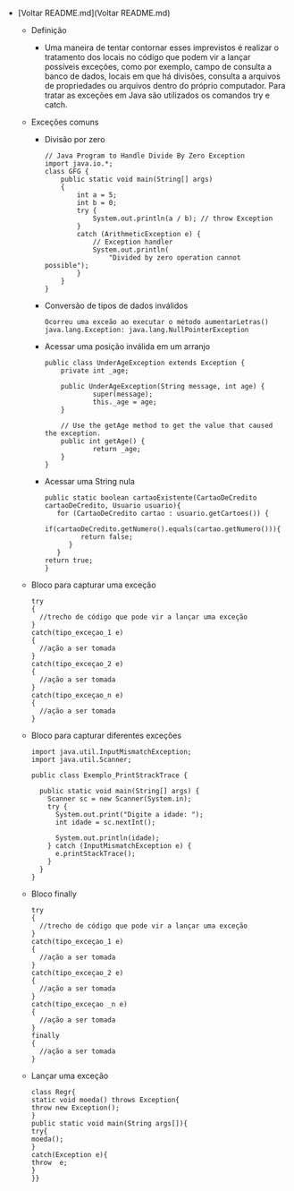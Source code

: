 * [Voltar README.md](Voltar README.md)
  * Definição
    - Uma maneira de tentar contornar esses imprevistos é realizar o tratamento dos locais no código que podem vir a lançar possíveis exceções, como por exemplo,           campo de consulta a banco de dados, locais em que há divisões, consulta a arquivos de propriedades ou arquivos dentro do próprio computador.
      Para tratar as exceções em Java são utilizados os comandos try e catch.
      
  * Exceções comuns
    * Divisão por zero
      ```
      // Java Program to Handle Divide By Zero Exception
      import java.io.*;
      class GFG {
          public static void main(String[] args)
          {
              int a = 5;
              int b = 0;
              try {
                  System.out.println(a / b); // throw Exception
              }
              catch (ArithmeticException e) {
                  // Exception handler
                  System.out.println(
                      "Divided by zero operation cannot possible");
              }
          }
      }
      ```
      
    * Conversão de tipos de dados inválidos
      ```
      Ocorreu uma exceão ao executar o método aumentarLetras()
      java.lang.Exception: java.lang.NullPointerException
      ```
      
    * Acessar uma posição inválida em um arranjo
      ```
      public class UnderAgeException extends Exception {
          private int _age;

          public UnderAgeException(String message, int age) {
                  super(message);
                  this._age = age;
          }

          // Use the getAge method to get the value that caused the exception.
          public int getAge() {
                  return _age;
          }
      }
      ```
      
    * Acessar uma String nula
      ```
      public static boolean cartaoExistente(CartaoDeCredito cartaoDeCredito, Usuario usuario){
         for (CartaoDeCredito cartao : usuario.getCartoes()) {
            if(cartaoDeCredito.getNumero().equals(cartao.getNumero())){
               return false;
            }
         }
      return true;
      }
      ```
      
  * Bloco para capturar uma exceção
    ```
    try
    {
      //trecho de código que pode vir a lançar uma exceção
    }
    catch(tipo_exceçao_1 e)
    {
      //ação a ser tomada
    }
    catch(tipo_exceçao_2 e)
    {
      //ação a ser tomada
    }
    catch(tipo_exceçao_n e)
    {
      //ação a ser tomada
    }
    ```
    
  * Bloco para capturar diferentes exceções 
    ```
    import java.util.InputMismatchException;
    import java.util.Scanner;

    public class Exemplo_PrintStrackTrace {

      public static void main(String[] args) {
        Scanner sc = new Scanner(System.in);
        try {
          System.out.print("Digite a idade: ");
          int idade = sc.nextInt();

          System.out.println(idade);
        } catch (InputMismatchException e) {
          e.printStackTrace();
        }
      }
    }
    ```
    
  * Bloco finally
    ```
    try
    {
      //trecho de código que pode vir a lançar uma exceção
    }
    catch(tipo_exceçao_1 e)
    {
      //ação a ser tomada
    }
    catch(tipo_exceçao_2 e)
    {
      //ação a ser tomada
    }
    catch(tipo_exceçao _n e)
    {
      //ação a ser tomada
    }
    finally
    {
      //ação a ser tomada
    }
    ```
    
  * Lançar uma exceção
    ```
    class Regr{
    static void moeda() throws Exception{
    throw new Exception();
    }
    public static void main(String args[]){
    try{
    moeda();
    }
    catch(Exception e){
    throw  e;
    }
    }}
    ```

